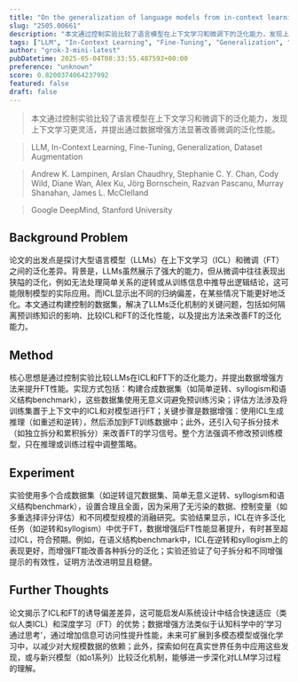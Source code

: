 ```yaml
---
title: "On the generalization of language models from in-context learning and finetuning: a controlled study"
slug: "2505.00661"
description: "本文通过控制实验比较了语言模型在上下文学习和微调下的泛化能力，发现上下文学习更灵活，并提出通过数据增强方法显著改善微调的泛化性能。"
tags: ["LLM", "In-Context Learning", "Fine-Tuning", "Generalization", "Dataset Augmentation"]
author: "grok-3-mini-latest"
pubDatetime: 2025-05-04T08:33:55.487593+00:00
preference: "unknown"
score: 0.8200374064237992
featured: false
draft: false
---
```


> 本文通过控制实验比较了语言模型在上下文学习和微调下的泛化能力，发现上下文学习更灵活，并提出通过数据增强方法显著改善微调的泛化性能。

> LLM, In-Context Learning, Fine-Tuning, Generalization, Dataset Augmentation 

> Andrew K. Lampinen, Arslan Chaudhry, Stephanie C. Y. Chan, Cody Wild, Diane Wan, Alex Ku, Jörg Bornschein, Razvan Pascanu, Murray Shanahan, James L. McClelland

> Google DeepMind, Stanford University 

## Background Problem

论文的出发点是探讨大型语言模型（LLMs）在上下文学习（ICL）和微调（FT）之间的泛化差异。背景是，LLMs虽然展示了强大的能力，但从微调中往往表现出狭隘的泛化，例如无法处理简单关系的逆转或从训练信息中推导出逻辑结论，这可能限制模型的实际应用。而ICL显示出不同的归纳偏差，在某些情况下能更好地泛化。本文通过构建控制的数据集，解决了LLMs泛化机制的关键问题，包括如何隔离预训练知识的影响、比较ICL和FT的泛化性能，以及提出方法来改善FT的泛化能力。

## Method

核心思想是通过控制实验比较LLMs在ICL和FT下的泛化能力，并提出数据增强方法来提升FT性能。实现方式包括：构建合成数据集（如简单逆转、syllogism和语义结构benchmark），这些数据集使用无意义词避免预训练污染；评估方法涉及将训练集置于上下文中的ICL和对模型进行FT；关键步骤是数据增强：使用ICL生成推理（如重述和逆转），然后添加到FT训练数据中；此外，还引入句子拆分技术（如独立拆分和累积拆分）来改善FT的学习信号。整个方法强调不修改预训练模型，只在推理或训练过程中调整策略。

## Experiment

实验使用多个合成数据集（如逆转诅咒数据集、简单无意义逆转、syllogism和语义结构benchmark），设置合理且全面，因为采用了无污染的数据、控制变量（如多重选择评分评估）和不同模型规模的消融研究。实验结果显示，ICL在许多泛化任务（如逆转和syllogism）中优于FT，数据增强后FT性能显著提升，有时甚至超过ICL，符合预期。例如，在语义结构benchmark中，ICL在逆转和syllogism上的表现更好，而增强FT能改善各种拆分的泛化；实验还验证了句子拆分和不同增强提示的有效性，证明方法改进明显且稳健。

## Further Thoughts 

论文揭示了ICL和FT的诱导偏差差异，这可能启发AI系统设计中结合快速适应（类似人类ICL）和深度学习（FT）的优势；数据增强方法类似于认知科学中的'学习通过思考'，通过增加信息可访问性提升性能，未来可扩展到多模态模型或强化学习中，以减少对大规模数据的依赖；此外，探索如何在真实世界任务中应用这些发现，或与新兴模型（如o1系列）比较泛化机制，能够进一步深化对LLM学习过程的理解。